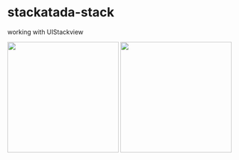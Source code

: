 # stackatada-stack
working with UIStackview

<img width=250 src="https://user-images.githubusercontent.com/25490907/33741567-c06c1e0a-db59-11e7-8d94-7cdc190e872d.png"> <img height=250 src="https://user-images.githubusercontent.com/25490907/33741568-c08687e0-db59-11e7-9e6b-bf10901b2ed1.png">
